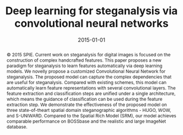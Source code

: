 ---
title: "Deep learning for steganalysis via convolutional neural networks"
date: 2015-01-01
publishDate: 2019-12-20T11:48:41.818871Z
authors: ["Yinlong Qian", "Jing Dong", "Wei Wang", "Tieniu Tan"]
publication_types: ["1"]
abstract: "© 2015 SPIE. Current work on steganalysis for digital images is focused on the construction of complex handcrafted features. This paper proposes a new paradigm for steganalysis to learn features automatically via deep learning models. We novelly propose a customized Convolutional Neural Network for steganalysis. The proposed model can capture the complex dependencies that are useful for steganalysis. Compared with existing schemes, this model can automatically learn feature representations with several convolutional layers. The feature extraction and classification steps are unified under a single architecture, which means the guidance of classification can be used during the feature extraction step. We demonstrate the effectiveness of the proposed model on three state-of-theart spatial domain steganographic algorithms - HUGO, WOW, and S-UNIWARD. Compared to the Spatial Rich Model (SRM), our model achieves comparable performance on BOSSbase and the realistic and large ImageNet database."
featured: true
publication: "*Media Watermarking, Security, and Forensics 2015*"
tags: ["Steganalysis", "Steganography", "Convolutional neural networks", "Deep learning", "Feature learning"]

links:
- name: Custom Link
  url: http://example.org
url_code: '#'
url_dataset: '#'
url_poster: '#'
url_project: ''
url_slides: 'example'
url_source: '#'
url_video: '#'
url_pdf: "http://proceedings.spiedigitallibrary.org/proceeding.aspx?doi=10.1117/12.2083479"
doi: "10.1117/12.2083479"

# Featured image
# To use, add an image named `featured.jpg/png` to your page's folder. 
image:
  caption: 'Image credit: [**Unsplash**](https://unsplash.com/photos/pLCdAaMFLTE)'
  focal_point: ""
  preview_only: false

# Associated Projects (optional).
#   Associate this publication with one or more of your projects.
#   Simply enter your project's folder or file name without extension.
#   E.g. `internal-project` references `content/project/internal-project/index.md`.
#   Otherwise, set `projects: []`.
projects:
- internal-project

# Slides (optional).
#   Associate this publication with Markdown slides.
#   Simply enter your slide deck's filename without extension.
#   E.g. `slides: "example"` references `content/slides/example/index.md`.
#   Otherwise, set `slides: ""`.
slides: example
---
